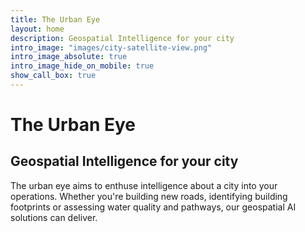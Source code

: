 ```yaml
---
title: The Urban Eye 
layout: home
description: Geospatial Intelligence for your city
intro_image: "images/city-satellite-view.png"
intro_image_absolute: true
intro_image_hide_on_mobile: true
show_call_box: true
---
```


# The Urban Eye
## Geospatial Intelligence for your city

The urban eye aims to enthuse intelligence about a city into your operations. Whether you're building new roads, identifying building footprints or assessing water quality and pathways, our geospatial AI solutions can deliver. 
